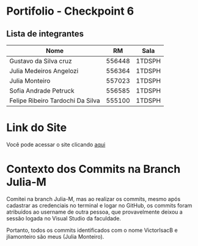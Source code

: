 # Portifolio - Checkpoint 6
## Lista de integrantes
Nome   | RM   | Sala   | 
--------- | ------ | ------
Gustavo da Silva cruz | 556448 | 1TDSPH
Julia Medeiros Angelozi  | 556364 | 1TDSPH
Julia Monteiro | 557023 | 1TDSPH
Sofia Andrade Petruck | 556585 | 1TDSPH
Felipe Ribeiro Tardochi Da Silva | 555100 | 1TDSPH

# Link do Site
Você pode acessar o site clicando [aqui](https://portfolio-fiap-nine.vercel.app/)


# Contexto dos Commits na Branch Julia-M

Comitei na branch Julia-M, mas ao realizar os commits, mesmo após cadastrar as credenciais no terminal e logar no GitHub, os commits foram atribuídos ao username de outra pessoa, que provavelmente deixou a sessão logada no Visual Studio da faculdade. 

Portanto, todos os commits identificados com o nome VictorIsacB e jliamonteiro são meus (Julia Monteiro).